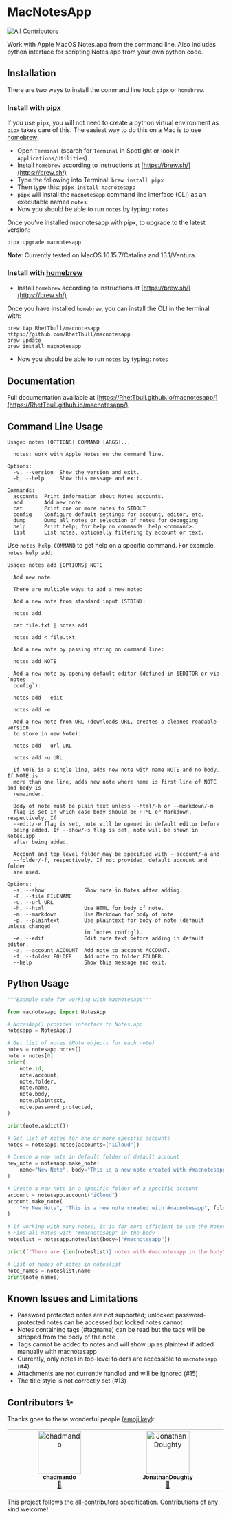 # MacNotesApp
<!-- ALL-CONTRIBUTORS-BADGE:START - Do not remove or modify this section -->
[![All Contributors](https://img.shields.io/badge/all_contributors-2-orange.svg?style=flat-square)](#contributors-)
<!-- ALL-CONTRIBUTORS-BADGE:END -->

Work with Apple MacOS Notes.app from the command line. Also includes python interface for scripting Notes.app from your own python code.

## Installation

There are two ways to install the command line tool: `pipx` or `homebrew`.

### Install with [pipx](https://pypa.github.io/pipx/)

If you use `pipx`, you will not need to create a python virtual environment as `pipx` takes care of this. The easiest way to do this on a Mac is to use [homebrew](https://brew.sh/):

* Open `Terminal` (search for `Terminal` in Spotlight or look in `Applications/Utilities`)
* Install `homebrew` according to instructions at [https://brew.sh/](https://brew.sh/)
* Type the following into Terminal: `brew install pipx`
* Then type this: `pipx install macnotesapp`
* `pipx` will install the `macnotesapp` command line interface (CLI) as an executable named `notes`
* Now you should be able to run `notes` by typing: `notes`

Once you've installed macnotesapp with pipx, to upgrade to the latest version:

    pipx upgrade macnotesapp

**Note**: Currently tested on MacOS 10.15.7/Catalina and 13.1/Ventura.

### Install with [homebrew](brew.sh)

* Install `homebrew` according to instructions at [https://brew.sh/](https://brew.sh/)

Once you have installed `homebrew`, you can install the CLI in the terminal with:

    brew tap RhetTbull/macnotesapp https://github.com/RhetTbull/macnotesapp
    brew update
    brew install macnotesapp

* Now you should be able to run `notes` by typing: `notes`

## Documentation

Full documentation available at [https://RhetTbull.github.io/macnotesapp/](https://RhetTbull.github.io/macnotesapp/)

## Command Line Usage

<!-- [[[cog
import cog
from macnotesapp.cli import cli_main
from click.testing import CliRunner
runner = CliRunner()
result = runner.invoke(cli_main, ["--help"])
help = result.output.replace("Usage: cli-main", "Usage: notes")
cog.out(
    "```\n{}\n```".format(help)
)
]]] -->
```
Usage: notes [OPTIONS] COMMAND [ARGS]...

  notes: work with Apple Notes on the command line.

Options:
  -v, --version  Show the version and exit.
  -h, --help     Show this message and exit.

Commands:
  accounts  Print information about Notes accounts.
  add       Add new note.
  cat       Print one or more notes to STDOUT
  config    Configure default settings for account, editor, etc.
  dump      Dump all notes or selection of notes for debugging
  help      Print help; for help on commands: help <command>.
  list      List notes, optionally filtering by account or text.

```
<!-- [[[end]]] -->

Use `notes help COMMAND` to get help on a specific command. For example, `notes help add`:

<!-- [[[cog
import cog
from macnotesapp.cli import cli_main
from click.testing import CliRunner
runner = CliRunner()
result = runner.invoke(cli_main, ["help", "add", "--no-markup"])
help = result.output.replace("Usage: cli-main", "Usage: notes")
cog.out(
    "```\n{}\n```".format(help)
)
]]] -->
```
Usage: notes add [OPTIONS] NOTE

  Add new note.

  There are multiple ways to add a new note:

  Add a new note from standard input (STDIN):

  notes add

  cat file.txt | notes add

  notes add < file.txt

  Add a new note by passing string on command line:

  notes add NOTE

  Add a new note by opening default editor (defined in $EDITOR or via `notes
  config`):

  notes add --edit

  notes add -e

  Add a new note from URL (downloads URL, creates a cleaned readable version
  to store in new Note):

  notes add --url URL

  notes add -u URL

  If NOTE is a single line, adds new note with name NOTE and no body. If NOTE is
  more than one line, adds new note where name is first line of NOTE and body is
  remainder.

  Body of note must be plain text unless --html/-h or --markdown/-m
  flag is set in which case body should be HTML or Markdown, respectively. If
  --edit/-e flag is set, note will be opened in default editor before
  being added. If --show/-s flag is set, note will be shown in Notes.app
  after being added.

  Account and top level folder may be specified with --account/-a and
  --folder/-f, respectively. If not provided, default account and folder
  are used.

Options:
  -s, --show             Show note in Notes after adding.
  -F, --file FILENAME
  -u, --url URL
  -h, --html             Use HTML for body of note.
  -m, --markdown         Use Markdown for body of note.
  -p, --plaintext        Use plaintext for body of note (default unless changed
                         in `notes config`).
  -e, --edit             Edit note text before adding in default editor.
  -a, --account ACCOUNT  Add note to account ACCOUNT.
  -f, --folder FOLDER    Add note to folder FOLDER.
  --help                 Show this message and exit.

```
<!-- [[[end]]] -->

## Python Usage

<!-- [[[cog
import cog
with open("examples/example.py") as f:
    example = f.read()
cog.out(
    "```python\n{}\n```".format(example)
)
]]] -->
```python
"""Example code for working with macnotesapp"""

from macnotesapp import NotesApp

# NotesApp() provides interface to Notes.app
notesapp = NotesApp()

# Get list of notes (Note objects for each note)
notes = notesapp.notes()
note = notes[0]
print(
    note.id,
    note.account,
    note.folder,
    note.name,
    note.body,
    note.plaintext,
    note.password_protected,
)

print(note.asdict())

# Get list of notes for one or more specific accounts
notes = notesapp.notes(accounts=["iCloud"])

# Create a new note in default folder of default account
new_note = notesapp.make_note(
    name="New Note", body="This is a new note created with #macnotesapp"
)

# Create a new note in a specific folder of a specific account
account = notesapp.account("iCloud")
account.make_note(
    "My New Note", "This is a new note created with #macnotesapp", folder="Notes"
)

# If working with many notes, it is far more efficient to use the NotesList object
# Find all notes with "#macnotesapp" in the body
noteslist = notesapp.noteslist(body=["#macnotesapp"])

print(f"There are {len(noteslist)} notes with #macnotesapp in the body")

# List of names of notes in noteslist
note_names = noteslist.name
print(note_names)

```
<!-- [[[end]]] -->

## Known Issues and Limitations

* Password protected notes are not supported; unlocked password-protected notes can be accessed but locked notes cannot
* Notes containing tags (#tagname) can be read but the tags will be stripped from the body of the note
* Tags cannot be added to notes and will show up as plaintext if added manually with macnotesapp
* Currently, only notes in top-level folders are accessible to `macnotesapp` (#4)
* Attachments are not currently handled and will be ignored (#15)
* The title style is not correctly set (#13)

## Contributors ✨

Thanks goes to these wonderful people ([emoji key](https://allcontributors.org/docs/en/emoji-key)):

<!-- ALL-CONTRIBUTORS-LIST:START - Do not remove or modify this section -->
<!-- prettier-ignore-start -->
<!-- markdownlint-disable -->
<table>
  <tbody>
    <tr>
      <td align="center" valign="top" width="14.28%"><a href="https://github.com/chadmando"><img src="https://avatars.githubusercontent.com/u/20407042?v=4?s=100" width="100px;" alt="chadmando"/><br /><sub><b>chadmando</b></sub></a><br /><a href="#userTesting-chadmando" title="User Testing">📓</a></td>
      <td align="center" valign="top" width="14.28%"><a href="https://github.com/JonathanDoughty"><img src="https://avatars.githubusercontent.com/u/1918593?v=4?s=100" width="100px;" alt="JonathanDoughty"/><br /><sub><b>JonathanDoughty</b></sub></a><br /><a href="https://github.com/RhetTbull/macnotesapp/issues?q=author%3AJonathanDoughty" title="Bug reports">🐛</a></td>
    </tr>
  </tbody>
</table>

<!-- markdownlint-restore -->
<!-- prettier-ignore-end -->

<!-- ALL-CONTRIBUTORS-LIST:END -->

This project follows the [all-contributors](https://github.com/all-contributors/all-contributors) specification. Contributions of any kind welcome!
